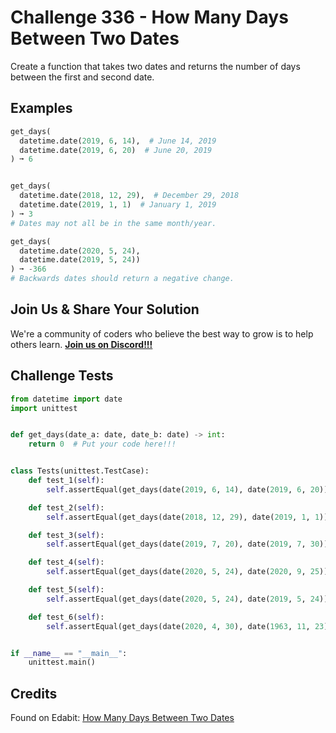 # Challenge 336 - How Many Days Between Two Dates

Create a function that takes two dates and returns the number of days between the first and second date.

## Examples
```python
get_days(
  datetime.date(2019, 6, 14),  # June 14, 2019
  datetime.date(2019, 6, 20)  # June 20, 2019
) ➞ 6


get_days(
  datetime.date(2018, 12, 29),  # December 29, 2018
  datetime.date(2019, 1, 1)  # January 1, 2019
) ➞ 3
# Dates may not all be in the same month/year.

get_days(
  datetime.date(2020, 5, 24),
  datetime.date(2019, 5, 24))
) ➞ -366
# Backwards dates should return a negative change.
```
## Join Us & Share Your Solution

We're a community of coders who believe the best way to grow is to help others learn. **[Join us on Discord!!!](https://discord.gg/sfHykntuGy)**

## Challenge Tests
```python
from datetime import date
import unittest


def get_days(date_a: date, date_b: date) -> int:
    return 0  # Put your code here!!!


class Tests(unittest.TestCase):
    def test_1(self):
        self.assertEqual(get_days(date(2019, 6, 14), date(2019, 6, 20)), 6)

    def test_2(self):
        self.assertEqual(get_days(date(2018, 12, 29), date(2019, 1, 1)), 3)

    def test_3(self):
        self.assertEqual(get_days(date(2019, 7, 20), date(2019, 7, 30)), 10)

    def test_4(self):
        self.assertEqual(get_days(date(2020, 5, 24), date(2020, 9, 25)), 124)

    def test_5(self):
        self.assertEqual(get_days(date(2020, 5, 24), date(2019, 5, 24)), -366)

    def test_6(self):
        self.assertEqual(get_days(date(2020, 4, 30), date(1963, 11, 23)), -20613)


if __name__ == "__main__":
    unittest.main()
```
## Credits

Found on Edabit: [How Many Days Between Two Dates](https://edabit.com/challenge/YSikG4DEsnxahg2u4)
